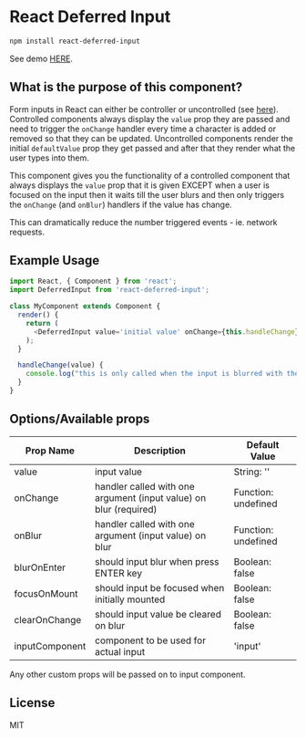 # React Deferred Input

```bash
npm install react-deferred-input
```

See demo [HERE](https://finnfiddle.github.io/react-deferred-input).

## What is the purpose of this component?

Form inputs in React can either be controller or uncontrolled (see [here](https://facebook.github.io/react/docs/forms.html)). Controlled components always display the `value` prop they are passed and need to trigger the `onChange` handler every time a character is added or removed so that they can be updated. Uncontrolled components render the initial `defaultValue` prop they get passed and after that they render what the user types into them.

This component gives you the functionality of a controlled component that always displays the `value` prop that it is given EXCEPT when a user is focused on the input then it waits till the user blurs and then only triggers the `onChange` (and `onBlur`) handlers if the value has change.

This can dramatically reduce the number triggered events - ie. network requests.

## Example Usage

```javascript
import React, { Component } from 'react';
import DeferredInput from 'react-deferred-input';

class MyComponent extends Component {
  render() {
    return (
      <DeferredInput value='initial value' onChange={this.handleChange} />
    );
  }

  handleChange(value) {
    console.log("this is only called when the input is blurred with the value: ", value);
  }
}

```

## Options/Available props

| Prop Name      | Description                                                       | Default Value       |
|----------------|-------------------------------------------------------------------|---------------------|
| value          | input value                                                       | String: ''          |
| onChange       | handler called with one argument (input value) on blur (required) | Function: undefined |
| onBlur         | handler called with one argument (input value) on blur            | Function: undefined |
| blurOnEnter    | should input blur when press ENTER key                            | Boolean: false      |
| focusOnMount   | should input be focused when initially mounted                    | Boolean: false      |
| clearOnChange  | should input value be cleared on blur                             | Boolean: false      |
| inputComponent | component to be used for actual input                             | 'input'             |

Any other custom props will be passed on to input component.

## License

MIT
